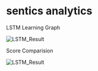 # sentics analytics
 
 
LSTM Learning Graph
 
![LSTM_Result](documentation/LSTM-learning-graph.PNG)

Score Comparision
 
![LSTM_Result](documentation/Scores-Comparison.PNG)
